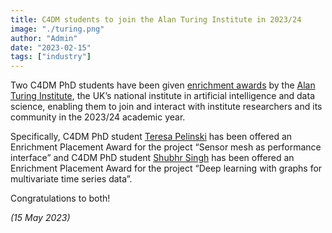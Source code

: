 ```yaml
---
title: C4DM students to join the Alan Turing Institute in 2023/24
image: "./turing.png"
author: "Admin"
date: "2023-02-15"
tags: ["industry"]
---
```



Two C4DM PhD students have been given <a href="https://www.turing.ac.uk/work-turing/studentships/enrichment">enrichment awards</a> by the <a href="https://www.turing.ac.uk/">Alan Turing Institute</a>, the UK’s national institute in artificial intelligence and data science, enabling them to join and interact with institute researchers and its community in the 2023/24 academic year.

Specifically, C4DM PhD student <a href="https://teresapelinski.com/">Teresa Pelinski</a> has been offered an Enrichment Placement Award for the project “Sensor mesh as performance interface” and C4DM PhD student <a href="https://scholar.google.co.uk/citations?hl=en&user=4u9QG9IAAAAJ">Shubhr Singh</a> has been offered an Enrichment Placement Award for the project “Deep learning with graphs for multivariate time series data”.

Congratulations to both!



<i>(15 May 2023)</i>

